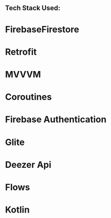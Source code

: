 ## Tech Stack Used:
# FirebaseFirestore
# Retrofit
# MVVVM
# Coroutines
# Firebase Authentication
# Glite
# Deezer Api
# Flows
# Kotlin
